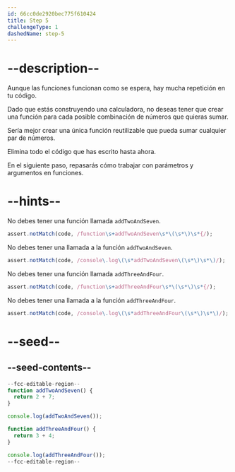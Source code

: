 ```yaml
---
id: 66cc0de2920bec775f610424
title: Step 5
challengeType: 1
dashedName: step-5
---
```


# --description--

Aunque las funciones funcionan como se espera, hay mucha repetición en tu código.

Dado que estás construyendo una calculadora, no deseas tener que crear una función para cada posible combinación de números que quieras sumar.

Sería mejor crear una única función reutilizable que pueda sumar cualquier par de números.

Elimina todo el código que has escrito hasta ahora.

En el siguiente paso, repasarás cómo trabajar con parámetros y argumentos en funciones.

# --hints--

No debes tener una función llamada `addTwoAndSeven`.

```js
assert.notMatch(code, /function\s+addTwoAndSeven\s*\(\s*\)\s*{/);
```

No debes tener una llamada a la función `addTwoAndSeven`.

```js
assert.notMatch(code, /console\.log\(\s*addTwoAndSeven\(\s*\)\s*\)/);
```

No debes tener una función llamada `addThreeAndFour`.

```js
assert.notMatch(code, /function\s+addThreeAndFour\s*\(\s*\)\s*{/);
```

No debes tener una llamada a la función `addThreeAndFour`.

```js
assert.notMatch(code, /console\.log\(\s*addThreeAndFour\(\s*\)\s*\)/);
```

# --seed--

## --seed-contents--

```js
--fcc-editable-region--
function addTwoAndSeven() {
  return 2 + 7;
}

console.log(addTwoAndSeven());

function addThreeAndFour() {
  return 3 + 4;
}

console.log(addThreeAndFour());
--fcc-editable-region--
```
